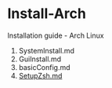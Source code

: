 # Install-Arch
Installation guide - Arch Linux 



1. SystemInstall.md
2. GuiInstall.md
3. basicConfig.md
4. [SetupZsh.md](https://github.com/SecuProject/Install-Arch/blob/master/SetupZsh.md)
